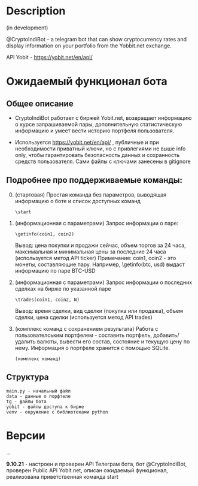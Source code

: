 # Description

(in development)

@CryptoIndiBot - a telegram bot that can show cryptocurrency rates and display information on your portfolio from the Yobbit.net exchange.

API Yobit - https://yobit.net/en/api/

# Ожидаемый функционал бота

## Общее описание

* CryptoIndiBot работает с биржей Yobit.net, возвращает информацию о курсе запрашиваемой пары, дополнительную статистическую информацию и умеет вести историю портфеля пользователя.

* Используется https://yobit.net/en/api/ , публичные и при необходимости приватный ключи, но с привлегиями не выше info only, чтобы гарантировать безопасность данных и сохранность средств пользователя. Сами файлы с ключами занесены в gitignore


## Подробнее про поддерживаемые команды:


0. (стартовая) Простая команда без параметров, выводящая информацию о боте и список доступных команд

   ```
   \start
   ```

1. (информационная с параметрами) Запрос информации о паре:

    ```
    \getinfo(coin1, coin2)
    ```
    Вывод: цена покупки и продажи сейчас, объем торгов за 24 часа, максимальная и минимальная цены за последние 24 часа (используется метод API ticker)
    Примечание: coin1, coin2 - это монеты, составляющие пару. Например, \getinfo(btc, usd) выдаст информацию по паре BTC-USD

2. (информационная с параметрами) Запрос информации о последних сделках на бирже по указанной паре

    ```
    \trades(coin1, coin2, N)
    ```
    Вывод: время сделки, вид сделки (покупка или продажа), объем сделки, цена сделки (используется метод API trades)

3. (комплекс команд с сохранением результата) Работа с пользователським портфелем - составить портфель, добавить/удалить валюты, вывести его состав, состояние и текущую цену по нему. Информация о портфеле хранится с помощью SQLite.

    ```
    (комплекс команд)
    ```    

## Структура

```
main.py - начальный файл
data - данные о порфтеле
tg - файлы бота
yobit - файлы доступа к бирже
venv - окружение c библиотеками python
```


# Версии

...

__9.10.21__ - настроен и проверен API Телеграм бота, бот @CryptoIndiBot, проверен Public API Yobit.net, описан ожидаемый функционал, реализована приветственная команда start